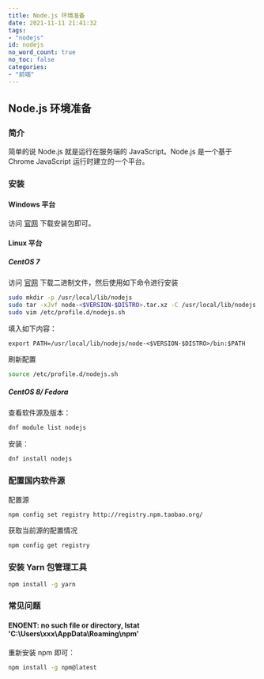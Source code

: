 ```yaml
---
title: Node.js 环境准备
date: 2021-11-11 21:41:32
tags:
- "nodejs"
id: nodejs
no_word_count: true
no_toc: false
categories: 
- "前端"
---
```


## Node.js 环境准备

### 简介

简单的说 Node.js 就是运行在服务端的 JavaScript。Node.js 是一个基于Chrome JavaScript 运行时建立的一个平台。

### 安装

#### Windows 平台

访问 [官网](https://nodejs.org/zh-cn/download/) 下载安装包即可。

#### Linux 平台

##### CentOS 7

访问 [官网](https://nodejs.org/zh-cn/download/) 下载二进制文件，然后使用如下命令进行安装

```bash
sudo mkdir -p /usr/local/lib/nodejs
sudo tar -xJvf node-<$VERSION-$DISTRO>.tar.xz -C /usr/local/lib/nodejs 
sudo vim /etc/profile.d/nodejs.sh
```

填入如下内容：

```text
export PATH=/usr/local/lib/nodejs/node-<$VERSION-$DISTRO>/bin:$PATH
```

刷新配置

```bash
source /etc/profile.d/nodejs.sh
```

##### CentOS 8/ Fedora

查看软件源及版本：

```bash
dnf module list nodejs
```

安装：

```bash
dnf install nodejs
```

### 配置国内软件源

配置源

```bash 
npm config set registry http://registry.npm.taobao.org/
```

获取当前源的配置情况

```bash 
npm config get registry
```

### 安装 Yarn 包管理工具

```bash 
npm install -g yarn
```

### 常见问题

#### ENOENT: no such file or directory, lstat 'C:\Users\xxx\AppData\Roaming\npm'

重新安装 npm 即可：

```bash
npm install -g npm@latest
```
